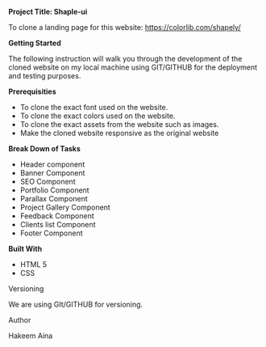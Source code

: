 **Project Title: Shaple-ui**

To clone a landing page for this website: https://colorlib.com/shapely/

**Getting Started**

The following instruction will walk you through the development of the cloned website on my local machine using GIT/GITHUB for the deployment and testing purposes.

**Prerequisities**

- To clone the exact font used on the website.
- To clone the exact colors used on the website.
- To clone the exact assets from the website such as images.
- Make the cloned website responsive as the original website

**Break Down of Tasks**

- Header component
- Banner Component
- SEO Component
- Portfolio Component
- Parallax Component
- Project Gallery Component
- Feedback Component
- Clients list Component
- Footer Component

**Built With**

- HTML 5
- CSS

Versioning

We are using GIt/GITHUB for versioning.

Author

Hakeem Aina
